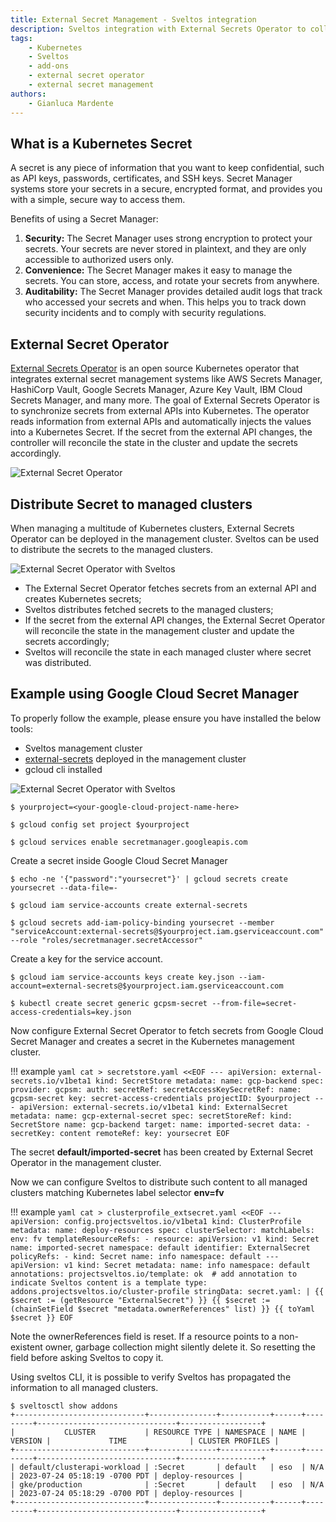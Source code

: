 ```yaml
---
title: External Secret Management - Sveltos integration
description: Sveltos integration with External Secrets Operator to collect secrets from external secret management systems and distributes it to managed clusters
tags:
    - Kubernetes
    - Sveltos
    - add-ons
    - external secret operator
    - external secret management
authors:
    - Gianluca Mardente
---
```


## What is a Kubernetes Secret

A secret is any piece of information that you want to keep confidential, such as API keys, passwords, certificates, and SSH keys. Secret Manager systems store your secrets in a secure, encrypted format, and provides you with a simple, secure way to access them.

Benefits of using a Secret Manager:

1. **Security:** The Secret Manager uses strong encryption to protect your secrets. Your secrets are never stored in plaintext, and they are only accessible to authorized users only.
2. **Convenience:** The Secret Manager makes it easy to manage the secrets. You can store, access, and rotate your secrets from anywhere.
3. **Auditability:** The Secret Manager provides detailed audit logs that track who accessed your secrets and when. This helps you to track down security incidents and to comply with security regulations.

## External Secret Operator

[External Secrets Operator](https://external-secrets.io) is an open source Kubernetes operator that integrates external secret management systems like AWS Secrets Manager, HashiCorp Vault, Google Secrets Manager, Azure Key Vault, IBM Cloud Secrets Manager, and many more. The goal of External Secrets Operator is to synchronize secrets from external APIs into Kubernetes.  The operator reads information from external APIs and automatically injects the values into a Kubernetes Secret. If the secret from the external API changes, the controller will reconcile the state in the cluster and update the secrets accordingly.

![External Secret Operator](../assets/external_secret_operator.png)

## Distribute Secret to managed clusters

When managing a multitude of Kubernetes clusters, External Secrets Operator can be deployed in the management cluster. Sveltos can be used to distribute the secrets to the managed clusters.

![External Secret Operator with Sveltos](../assets/external_secret.gif)

- The External Secret Operator fetches secrets from an external API and creates Kubernetes secrets;
- Sveltos distributes fetched secrets to the managed clusters;
- If the secret from the external API changes, the External Secret Operator will reconcile the state in the management cluster and update the secrets accordingly;
- Sveltos will reconcile the state in each managed cluster where secret was distributed.

## Example using Google Cloud Secret Manager

To properly follow the example, please ensure you have installed the below tools:

- Sveltos management cluster
- [external-secrets](https://external-secrets.io/v0.8.5/introduction/getting-started/#installing-with-helm) deployed in the management cluster
- gcloud cli installed

![External Secret Operator with Sveltos](../assets/eso_sveltos.png)

```
$ yourproject=<your-google-cloud-project-name-here>

$ gcloud config set project $yourproject

$ gcloud services enable secretmanager.googleapis.com
```

Create a secret inside Google Cloud Secret Manager

```
$ echo -ne '{"password":"yoursecret"}' | gcloud secrets create yoursecret --data-file=-

$ gcloud iam service-accounts create external-secrets

$ gcloud secrets add-iam-policy-binding yoursecret --member "serviceAccount:external-secrets@$yourproject.iam.gserviceaccount.com" --role "roles/secretmanager.secretAccessor"
```

Create a key for the service account.

```
$ gcloud iam service-accounts keys create key.json --iam-account=external-secrets@$yourproject.iam.gserviceaccount.com

$ kubectl create secret generic gcpsm-secret --from-file=secret-access-credentials=key.json
```

Now configure External Secret Operator to fetch secrets from Google Cloud Secret Manager and creates a secret in the Kubernetes management cluster.

!!! example
    ```yaml
    cat > secretstore.yaml <<EOF
    ---
    apiVersion: external-secrets.io/v1beta1
    kind: SecretStore
    metadata:
      name: gcp-backend
    spec:
      provider:
          gcpsm:
            auth:
              secretRef:
                secretAccessKeySecretRef:
                  name: gcpsm-secret
                  key: secret-access-credentials
            projectID: $yourproject
    ---
    apiVersion: external-secrets.io/v1beta1
    kind: ExternalSecret
    metadata:
      name: gcp-external-secret
    spec:
      secretStoreRef:
        kind: SecretStore
        name: gcp-backend
      target:
        name: imported-secret
      data:
      - secretKey: content
        remoteRef:
          key: yoursecret
    EOF
    ```

The secret __default/imported-secret__ has been created by External Secret Operator in the management cluster.

Now we can configure Sveltos to distribute such content to all managed clusters matching Kubernetes label selector __env=fv__

!!! example
    ```yaml
    cat > clusterprofile_extsecret.yaml <<EOF
    ---
    apiVersion: config.projectsveltos.io/v1beta1
    kind: ClusterProfile
    metadata:
      name: deploy-resources
    spec:
      clusterSelector:
        matchLabels:
          env: fv
      templateResourceRefs:
      - resource:
          apiVersion: v1
          kind: Secret
          name: imported-secret
          namespace: default
        identifier: ExternalSecret
      policyRefs:
      - kind: Secret
        name: info
        namespace: default
    ---
    apiVersion: v1
    kind: Secret
    metadata:
      name: info
      namespace: default
      annotations:
        projectsveltos.io/template: ok  # add annotation to indicate Sveltos content is a template
    type: addons.projectsveltos.io/cluster-profile
    stringData:
      secret.yaml: |
        {{ $secret := (getResource "ExternalSecret") }}
        {{ $secret := (chainSetField $secret "metadata.ownerReferences" list) }}
        {{ toYaml $secret }}
    EOF
    ```

Note the ownerReferences field is reset. If a resource points to a non-existent owner, garbage collection might silently delete it. So resetting the field before asking Sveltos to copy it.

Using sveltos CLI, it is possible to verify Sveltos has propagated the information to all managed clusters.

```
$ sveltosctl show addons
+-----------------------------+---------------+-----------+------+---------+-------------------------------+------------------+
|           CLUSTER           | RESOURCE TYPE | NAMESPACE | NAME | VERSION |             TIME              | CLUSTER PROFILES |
+-----------------------------+---------------+-----------+------+---------+-------------------------------+------------------+
| default/clusterapi-workload | :Secret       | default   | eso  | N/A     | 2023-07-24 05:18:19 -0700 PDT | deploy-resources |
| gke/production              | :Secret       | default   | eso  | N/A     | 2023-07-24 05:18:29 -0700 PDT | deploy-resources |
+-----------------------------+---------------+-----------+------+---------+-------------------------------+------------------+
```
